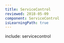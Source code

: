 ```yaml
---
title: ServiceControl
reviewed: 2018-05-09
component: ServiceControl
isLearningPath: true
---
```


include: servicecontrol
